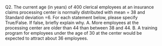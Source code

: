 Q2.	The current age (in years) of 400 clerical employees at an insurance claims processing center is normally distributed with mean  = 38 and Standard deviation  =6. For each statement below, please specify True/False. If false, briefly explain why.
     A.	More employees at the processing center are older than 44 than between 38 and 44.
     B.	A training program for employees under the age of 30 at the center would be expected to attract about 36 employees.
